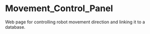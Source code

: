 # Movement_Control_Panel
Web page for controlling robot movement direction and linking it to a database.
